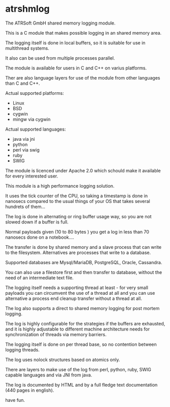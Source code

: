 # atrshmlog
The ATRSoft GmbH shared memory logging module.

This is a C module that makes possible logging in an shared memory area.

The logging itself is done in local buffers, so it is suitable for
use in multithread systems.

It also can be used from multiple processes parallel.

The module is available for users in C and C++ on varius platforms.

Ther are also language layers for use of the module from other
languages than C and C++.

Actual supported platforms:

- Linux
- BSD
- cygwin
- mingw via cygwin

Actual supported languages:

- java via jni
- python
- perl via swig
- ruby
- SWIG

The module is licenced under Apache 2.0 which schould make it available
for every interested user.

This module is a high performance logging solution.

It uses the tick counter of the CPU, so taking a timestamp is done in
nanosecs compared to the usual things of your OS that takes several
hundrets of them...

The log is done in alternating or ring buffer usage way, so you
are not slowed down if a buffer is full.

Normal payloads given (10 to 80 bytes ) you get a log in less
than 70 nanosecs done on a notebook....

The transfer is done by shared memory and a slave process that can
write to the filesystem. Alternatives are processes that write
to a database.

Supported databases are Mysql/MariaDB, PostgreSQL, Oracle, Cassandra.

You can also use a filestore first and then transfer to database,
without the need of an intermediate text file.

The logging itself needs a supporting thread at least - for very small
payloads you can circumvent the use of a thread at all and you can
use alternative a process end cleanup transfer without a thread at all.

The log also supports a direct to shared memory logging for
post mortem logging.

The log is highly configurable for the strategies if the buffers
are exhausted, and it is highly adjustable to different machine
architecture needs for synchronization of threads via memory barriers.

The logging itself is done on per thread base, so no contention between
logging threads.

The log uses nolock structures based on atomics only.

There are layers to make use of the log from perl, python, ruby, SWIG
capable languages and via JNI from java.

The log is documented by HTML and by a full fledge text documentation (440 pages in english).

have fun.
